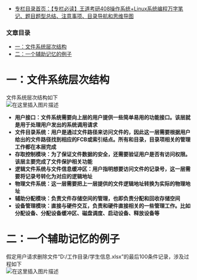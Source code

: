  

- [专栏目录首页：【专栏必读】王道考研408操作系统+Linux系统编程万字笔记、题目题型总结、注意事项、目录导航和思维导图](https://zhangxing-tech.blog.csdn.net/article/details/121004242?spm=1001.2014.3001.5502)

### 文章目录

- [一：文件系统层次结构](#_7)
- [二：一个辅助记忆的例子](#_21)

# 一：文件系统层次结构

文件系统层次结构如下  
![在这里插入图片描述](https://ziquyun.com/main/csdn/img?url=https%3A%2F%2Fimg-blog.csdnimg.cn%2F7edfb9c28bcd4906933e4e3989ef9723.png%3Fx-oss-process%3Dimage%2Fwatermark%2Ctype_d3F5LXplbmhlaQ%2Cshadow_50%2Ctext_Q1NETiBA5b-r5LmQ5rGf5rmW%2Csize_20%2Ccolor_FFFFFF%2Ct_70%2Cg_se%2Cx_16&rfUrl=https%3A%2F%2Fzhangxing-tech.blog.csdn.net%2Farticle%2Fdetails%2F122308623)

- **用户接口：文件系统需要向上层的用户提供一些简单易用的功能接口。该层就是用于处理用户发出的系统调用请求**
- **文件目录系统：用户是通过文件路径来访问文件的，因此这一层需要根据用户给出的文件路径找到相应的FCB或索引结点。所有和目录，目录项相关的管理工作都在本层完成**
- **存取控制模块：为了保证文件数据的安全，还需要验证用户是否有访问权限。该层主要完成了文件保护相关功能**
- **逻辑文件系统与文件信息缓冲区：用户指明想要访问文件的记录号，这一层需要将记录号转化为对应的逻辑地址**
- **物理文件系统：这一层需要把上一层提供的文件逻辑地址转换为实际的物理地址**
- **辅助分配模块：负责文件存储空间的管理，也即负责分配和回收存储空间**
- **设备管理模块：直接与硬件交互，负责和硬件直接相关的一些管理工作。比如分配设备、分配设备缓冲区、磁盘调度、启动设备、释放设备等**

# 二：一个辅助记忆的例子

假定用户请求删除文件“D:/工作目录/学生信息.xlsx”的最后100条件记录，涉及过程如下  
![在这里插入图片描述](https://ziquyun.com/main/csdn/img?url=https%3A%2F%2Fimg-blog.csdnimg.cn%2Ff7d0371c6528451fb6f6719ed8587f6b.png%3Fx-oss-process%3Dimage%2Fwatermark%2Ctype_d3F5LXplbmhlaQ%2Cshadow_50%2Ctext_Q1NETiBA5b-r5LmQ5rGf5rmW%2Csize_20%2Ccolor_FFFFFF%2Ct_70%2Cg_se%2Cx_16&rfUrl=https%3A%2F%2Fzhangxing-tech.blog.csdn.net%2Farticle%2Fdetails%2F122308623)
